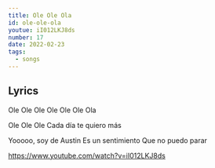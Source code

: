 ```yaml
---
title: Ole Ole Ola
id: ole-ole-ola
youtue: iI012LKJ8ds
number: 17
date: 2022-02-23
tags:
  - songs
---
```


## Lyrics

Ole Ole Ole
Ole Ole Ole Ola

Ole Ole Ole
Cada día te quiero más

Yooooo, soy de Austin
Es un sentimiento
Que no puedo parar

https://www.youtube.com/watch?v=iI012LKJ8ds
